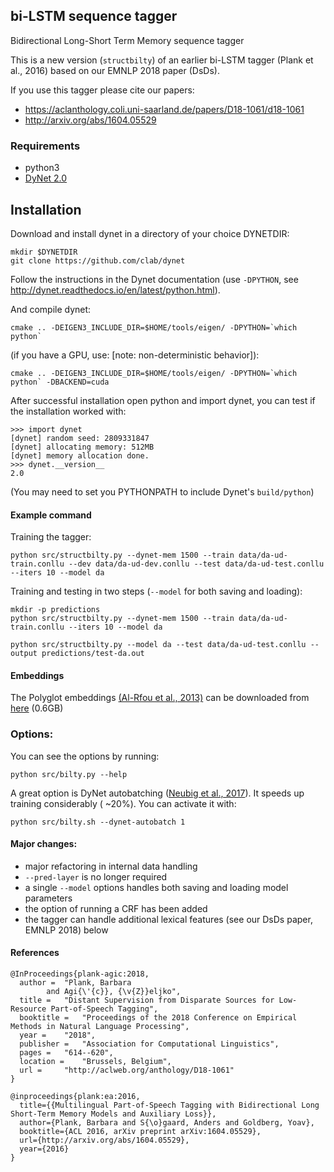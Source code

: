 ## bi-LSTM sequence tagger 

Bidirectional Long-Short Term Memory sequence tagger 

This is a new version (`structbilty`) of an earlier bi-LSTM tagger (Plank et al., 2016) based on our EMNLP 2018 paper (DsDs).

If you use this tagger please cite our papers:

* https://aclanthology.coli.uni-saarland.de/papers/D18-1061/d18-1061
* http://arxiv.org/abs/1604.05529

### Requirements

* python3 
* [DyNet 2.0](https://github.com/clab/dynet)

## Installation

Download and install dynet in a directory of your choice DYNETDIR: 

```
mkdir $DYNETDIR
git clone https://github.com/clab/dynet
```

Follow the instructions in the Dynet documentation (use `-DPYTHON`,
see http://dynet.readthedocs.io/en/latest/python.html). 

And compile dynet:

```
cmake .. -DEIGEN3_INCLUDE_DIR=$HOME/tools/eigen/ -DPYTHON=`which python`
```

(if you have a GPU, use: [note: non-deterministic behavior]):

```
cmake .. -DEIGEN3_INCLUDE_DIR=$HOME/tools/eigen/ -DPYTHON=`which python` -DBACKEND=cuda
```


After successful installation open python and import dynet, you can
test if the installation worked with:

```
>>> import dynet
[dynet] random seed: 2809331847
[dynet] allocating memory: 512MB
[dynet] memory allocation done.
>>> dynet.__version__
2.0
```

(You may need to set you PYTHONPATH to include Dynet's `build/python`)


#### Example command

Training the tagger:

```
python src/structbilty.py --dynet-mem 1500 --train data/da-ud-train.conllu --dev data/da-ud-dev.conllu --test data/da-ud-test.conllu --iters 10 --model da
```

Training and testing in two steps (`--model` for both saving and loading):

```
mkdir -p predictions
python src/structbilty.py --dynet-mem 1500 --train data/da-ud-train.conllu --iters 10 --model da

python src/structbilty.py --model da --test data/da-ud-test.conllu --output predictions/test-da.out
```

#### Embeddings

The Polyglot embeddings [(Al-Rfou et al.,
2013)](https://sites.google.com/site/rmyeid/projects/polyglot) can be
downloaded from [here](http://www.let.rug.nl/bplank/bilty/embeds.tar.gz) (0.6GB)

### Options:

You can see the options by running:

```
python src/bilty.py --help
```

A great option is DyNet autobatching ([Neubig et al.,
2017](https://arxiv.org/abs/1705.07860)).  It speeds up training considerably (
~20\%).  You can activate it with:

``
python src/bilty.sh --dynet-autobatch 1
``

#### Major changes:

- major refactoring in internal data handling
- `--pred-layer` is no longer required
- a single `--model` options handles both saving and loading model parameters
- the option of running a CRF has been added
- the tagger can handle additional lexical features (see our DsDs paper, EMNLP 2018) below 

#### References

```
@InProceedings{plank-agic:2018,
  author = 	"Plank, Barbara
		and Agi{\'{c}}, {\v{Z}}eljko",
  title = 	"Distant Supervision from Disparate Sources for Low-Resource Part-of-Speech Tagging",
  booktitle = 	"Proceedings of the 2018 Conference on Empirical Methods in Natural Language Processing",
  year = 	"2018",
  publisher = 	"Association for Computational Linguistics",
  pages = 	"614--620",
  location = 	"Brussels, Belgium",
  url = 	"http://aclweb.org/anthology/D18-1061"
}

@inproceedings{plank:ea:2016,
  title={{Multilingual Part-of-Speech Tagging with Bidirectional Long Short-Term Memory Models and Auxiliary Loss}},
  author={Plank, Barbara and S{\o}gaard, Anders and Goldberg, Yoav},
  booktitle={ACL 2016, arXiv preprint arXiv:1604.05529},
  url={http://arxiv.org/abs/1604.05529},
  year={2016}
}
```

